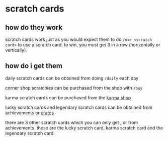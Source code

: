 # scratch cards

## how do they work

scratch cards work just as you would expect them to do `/use <scratch card>` to use a scratch card. to win, you must get 3 in a row (horizontally or vertically).

## how do i get them

daily scratch cards can be obtained from doing `/daily` each day

corner shop scratchies can be purchased from the shop with `/buy`

karma scratch cards can be purchased from the [karma shop](../karma.md#karma-shop)

lucky scratch cards and legendary scratch cards can be obtained from achievements or [crates](crates.md)

there are 3 other scratch cards which you can only get , or from achievements. these are the lucky scratch card, karma scratch card and the legendary scratch card.
